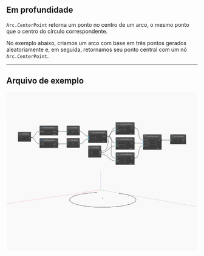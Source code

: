 ## Em profundidade
`Arc.CenterPoint` retorna um ponto no centro de um arco, o mesmo ponto que o centro do círculo correspondente.

No exemplo abaixo, criamos um arco com base em três pontos gerados aleatoriamente e, em seguida, retornamos seu ponto central com um nó `Arc.CenterPoint`.

___
## Arquivo de exemplo

![CenterPoint](./Autodesk.DesignScript.Geometry.Arc.CenterPoint_img.jpg)

